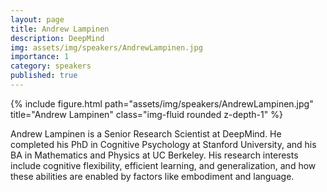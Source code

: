 ```yaml
---
layout: page
title: Andrew Lampinen
description: DeepMind
img: assets/img/speakers/AndrewLampinen.jpg
importance: 1
category: speakers
published: true
---
```


<div class="row justify-content-sm-center">
    <div class="col-sm-8 mt-3 mt-md-0">
        {% include figure.html path="assets/img/speakers/AndrewLampinen.jpg" title="Andrew Lampinen" class="img-fluid rounded z-depth-1" %}
    </div>
</div>

Andrew Lampinen is a Senior Research Scientist at DeepMind. He completed his PhD in Cognitive Psychology at Stanford University, and his BA in Mathematics and Physics at UC Berkeley. His research interests include cognitive flexibility, efficient learning, and generalization, and how these abilities are enabled by factors like embodiment and language.
